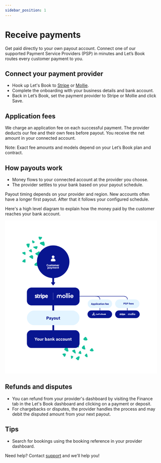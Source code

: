 ```yaml
---
sidebar_position: 1
---
```


# Receive payments

Get paid directly to your own payout account. Connect one of our supported Payment Service Providers (PSP) in minutes and Let’s Book routes every customer payment to you.

## Connect your payment provider

- Hook up Let's Book to [Stripe](./stripe.md) or [Mollie](./mollie.md).
- Complete the onboarding with your business details and bank account.
- Back in Let’s Book, set the payment provider to Stripe or Mollie and click Save.

## Application fees

We charge an application fee on each successful payment. The provider deducts our fee and their own fees before payout. You receive the net amount in your connected account.

Note: Exact fee amounts and models depend on your Let’s Book plan and contract.

## How payouts work

- Money flows to your connected account at the provider you choose.
- The provider settles to your bank based on your payout schedule.

Payout timing depends on your provider and region. New accounts often have a longer first payout. After that it follows your configured schedule.

Here's a high level diagram to explain how the money paid by the customer reaches your bank account.

![Payment flow diagram](./graphics/payment_flow.svg)

## Refunds and disputes

- You can refund from your provider's dashboard by visiting the Finance tab in the Let's Book dashboard and clicking on a payment or deposit.
- For chargebacks or disputes, the provider handles the process and may debit the disputed amount from your next payout.

## Tips

- Search for bookings using the booking reference in your provider dashboard.

Need help? Contact [support](mailto:support@lets-book.com) and we'll help you!
